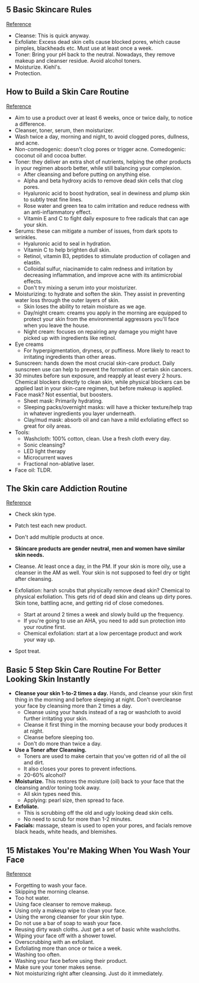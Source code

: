 ## 5 Basic Skincare Rules
[Reference](https://www.youtube.com/watch?v=cJtBCHhqylg)

- Cleanse: This is quick anyway.
- Exfoliate: Excess dead skin cells cause blocked pores, which cause pimples, blackheads etc. Must use at least once a week.
- Toner: Bring your pH back to the neutral. Nowadays, they remove makeup and cleanser residue. Avoid alcohol toners.
- Moisturize. Kiehl's.
- Protection.

## How to Build a Skin Care Routine
[Reference](https://www.nytimes.com/guides/t-magazine/skincare-routine?smid=fb-nytimes&smtyp=cur)

- Aim to use a product over at least 6 weeks, once or twice daily, to notice a difference.
- Cleanser, toner, serum, then moisturizer.
- Wash twice a day, morning and night, to avoid clogged pores, dullness, and acne.
- Non-comedogenic: doesn't clog pores or trigger acne. Comedogenic: coconut oil and cocoa butter.
- Toner: they deliver an extra shot of nutrients, helping the other products in your regimen absorb better, while still balancing your complexion.
  - After cleansing and before putting on anything else.
  - Alpha and beta hydroxy acids to remove dead skin cells that clog pores.
  - Hyaluronic acid to boost hydration, seal in dewiness and plump skin to subtly treat fine lines.
  - Rose water and green tea to calm irritation and reduce redness with an anti-inflammatory effect.
  - Vitamin E and C to fight daily exposure to free radicals that can age your skin.
- Serums: these can mitigate a number of issues, from dark spots to wrinkles.
  - Hyaluronic acid to seal in hydration.
  - Vitamin C to help brighten dull skin.
  - Retinol, vitamin B3, peptides to stimulate production of collagen and elastin.
  - Colloidal sulfur, niacinamide to calm redness and irritation by decreasing inflammation, and improve acne with its antimicrobial effects.
  - Don't try mixing a serum into your moisturizer.
- Moisturizing: to hydrate and soften the skin. They assist in preventing water loss through the outer layers of skin.
  - Skin loses the ability to retain moisture as we age.
  - Day/night cream: creams you apply in the morning are equipped to protect your skin from the environmental aggressors you'll face when you leave the house.
  - Night cream: focuses on repairing any damage you might have picked up with ingredients like retinol.
- Eye creams
  - For hyperpigmentation, dryness, or puffiness. More likely to react to irritating ingredients than other areas.
- Sunscreen: hands down the most crucial skin-care product. Daily sunscreen use can help to prevent the formation of certain skin cancers.
- 30 minutes before sun exposure, and reapply at least every 2 hours. Chemical blockers directly to clean skin, while physical blockers can be applied last in your skin-care regimen, but before makeup is applied.
- Face mask? Not essential, but boosters.
  - Sheet mask: Primarily hydrating.
  - Sleeping packs/overnight masks: will have a thicker texture/help trap in whatever ingredients you layer underneath.
  - Clay/mud mask: absorb oil and can have a mild exfoliating effect so great for oily areas.
- Tools:
  - Washcloth: 100% cotton, clean. Use a fresh cloth every day.
  - Sonic cleansing?
  - LED light therapy
  - Microcurrent waves
  - Fractional non-ablative laser.
- Face oil: TLDR.

## The Skin care Addiction Routine
[Reference](https://www.reddit.com/r/SkincareAddiction/wiki/sca_routine)

- Check skin type.
- Patch test each new product.
- Don't add multiple products at once.
- **Skincare products are gender neutral, men and women have similar skin needs.**

- Cleanse. At least once a day, in the PM. If your skin is more oily, use a cleanser in the AM as well. Your skin is not supposed to feel dry or tight after cleansing.
- Exfoliation: harsh scrubs that physically remove dead skin? Chemical to physical exfoliation. This gets rid of dead skin and cleans up dirty pores. Skin tone, battling acne, and getting rid of close comedones.
  - Start at around 2 times a week and slowly build up the frequency.
  - If you're going to use an AHA, you need to add sun protection into your routine first.
  - Chemical exfoliation: start at a low percentage product and work your way up.
- Spot treat.

## Basic 5 Step Skin Care Routine For Better Looking Skin Instantly

- **Cleanse your skin 1-to-2 times a day.** Hands, and cleanse your skin first thing in the morning and before sleeping at night. Don't overcleanse your face by cleansing more than 2 times a day.
  - Cleanse using your hands instead of a rag or washcloth to avoid further irritating your skin.
  - Cleanse it first thing in the morning because your body produces it at night.
  - Cleanse before sleeping too.
  - Don't do more than twice a day.
- **Use a Toner after Cleansing.**
  - Toners are used to make certain that you've gotten rid of all the oil and dirt.
  - It also closes your pores to prevent infections.
  - 20-60% alcohol?
- **Moisturize.** This restores the moisture (oil) back to your face that the cleansing and/or toning took away.
  - All skin types need this.
  - Applying: pearl size, then spread to face.
- **Exfoliate.**
  - This is scrubbing off the old and ugly looking dead skin cells.
  - No need to scrub for more than 1-2 minutes.
- **Facials:** massage, steam is used to open your pores, and facials remove black heads, white heads, and blemishes.

## 15 Mistakes You're Making When You Wash Your Face
[Reference](https://www.self.com/story/how-to-wash-your-face)

- Forgetting to wash your face.
- Skipping the morning cleanse.
- Too hot water.
- Using face cleanser to remove makeup.
- Using only a makeup wipe to clean your face.
- Using the wrong cleanser for your skin type.
- Do not use a bar of soap to wash your face.
- Reusing dirty wash cloths. Just get a set of basic white washcloths.
- Wiping your face off with a shower towel.
- Overscrubbing with an exfoliant.
- Exfoliating more than once or twice a week.
- Washing too often.
- Washing your face before using their product.
- Make sure your toner makes sense.
- Not moisturizing right after cleansing. Just do it immediately.
